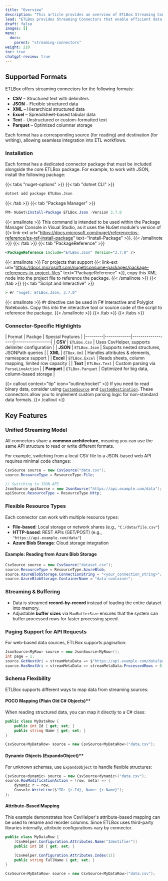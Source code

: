 ```yaml
---
title: "Overview"
description: "This article provides an overview of ETLBox Streaming Connectors, which allow seamless data integration from flat files, REST APIs, and cloud storage (Azure Blob). It introduces the supported formats (CSV, JSON, XML, Excel, Text, Parquet) and highlights the key capabilities of streaming connectors, including real-time processing, resource type flexibility, and seamless data transformations."
lead: "ETLBox provides Streaming Connectors that enable efficient data movement between files, web services, and cloud storage. These connectors allow you to read, process, and write various data formats, supporting both <b>ocal file storage</b> and <b>remote HTTP or cloud-based endpoints</b>."
draft: false
images: []
menu:
  docs:
    parent: "streaming-connectors"
weight: 210
toc: true
chatgpt-review: true
---
```


## Supported Formats

ETLBox offers streaming connectors for the following formats:

- **CSV** – Structured text with delimiters
- **JSON** – Flexible structured data
- **XML** – Hierarchical structured data
- **Excel** – Spreadsheet-based tabular data
- **Text** – Unstructured or custom-formatted text
- **Parquet** – Optimized columnar storage

Each format has a corresponding source (for reading) and destination (for writing), allowing seamless integration into ETL workflows.

### Installation

Each format has a dedicated connector package that must be included alongside the core ETLBox package. For example, to work with JSON, install the following package:

{{< tabs "nuget-options" >}}
{{< tab "dotnet CLI" >}}
```cmd
dotnet add package ETLBox.Json
```
{{< /tab >}}
{{< tab "Package Manager" >}}
```ps1
PM> NuGet\Install-Package ETLBox.Json -Version 3.7.0
```
{{< smallnote >}}
This command is intended to be used within the Package Manager Console in Visual Studio, as it uses the NuGet module's version of {{< link-ext url="https://docs.microsoft.com/nuget/reference/ps-reference/ps-ref-install-package" text="Install-Package" >}}.
{{< /smallnote >}}
{{< /tab >}}
{{< tab "PackageReference" >}}
```xml
<PackageReference Include="ETLBox.Json" Version="3.7.0" />
```
{{< smallnote >}}
For projects that support {{< link-ext url="https://docs.microsoft.com/nuget/consume-packages/package-references-in-project-files" text="PackageReference" >}}, copy this XML node into the project file to reference the package.
{{< /smallnote >}}
{{< /tab >}}
{{< tab "Script and Interactive" >}}
```cmd
> #r "nuget: ETLBox.Json, 3.7.0"
```
{{< smallnote >}}
#r directive can be used in F# Interactive and Polyglot Notebooks. Copy this into the interactive tool or source code of the script to reference the package.
{{< /smallnote >}}
{{< /tab >}}
{{< /tabs >}}


### Connector-Specific Highlights

| Format  | Packge | Special Features |
|---------|-------------|-------------------|------------------|
| **CSV**  | `ETLBox.Csv` | Uses CsvHelper, supports delimiter configuration |
| **JSON** | `ETLBox.Json` | Supports nested structures, JSONPath queries |
| **XML**  | `ETBox.Xml` | Handles attributes & elements, namespace support |
| **Excel** | `ETLBox.Excel` | Reads sheets, column mapping, limited row capacity |
| **Text**  | `ETLBox.Text` | Custom parsing via `ParseLineAction` |
| **Parquet** | `ETLBox.Parquet` | Optimized for big data, column-based storage |

{{< callout context="tip" icon="outline/rocket" >}}
If you need to read binary data, consider using [`CustomSource`](/docs/other-connectors/custom) and [`CustomDestination`](/docs/other-connectors/custom). These connectors allow you to implement custom parsing logic for non-standard data formats.
{{< /callout >}}

## Key Features

### Unified Streaming Model

All connectors share a **common architecture**, meaning you can use the same API structure to read or write different formats.

For example, switching from a local CSV file to a JSON-based web API requires minimal code changes:

```csharp
CsvSource source = new CsvSource("data.csv");
source.ResourceType = ResourceType.File;

// Switching to JSON API
JsonSource apiSource = new JsonSource("https://api.example.com/data");
apiSource.ResourceType = ResourceType.Http;
```

### Flexible Resource Types

Each connector can work with multiple resource types:

- **File-based**: Local storage or network shares (e.g., `"C:/data/file.csv"`)
- **HTTP-based**: REST APIs (GET/POST) (e.g., `"https://api.example.com/data"`)
- **Azure Blob Storage**: Cloud storage integration

#### Example: Reading from Azure Blob Storage

```csharp
CsvSource source = new CsvSource("dataset.csv");
source.ResourceType = ResourceType.AzureBlob;
source.AzureBlobStorage.ConnectionString = "<your_connection_string>";
source.AzureBlobStorage.ContainerName = "data-container";
```

### Streaming & Buffering

- Data is streamed **record-by-record** instead of loading the entire dataset into memory.
- Adjustable **buffer sizes** via `MaxBufferSize` ensures that the system can buffer processed rows for faster processing speed.

### Paging Support for API Requests

For web-based data sources, ETLBox supports pagination:

```csharp
JsonSource<MyRow> source = new JsonSource<MyRow>();
int page = 1;
source.GetNextUri = streamMetaData => $"https://api.example.com/data?page={page++}";
source.HasNextUri = streamMetaData => streamMetaData.ProcessedRows > 0;
```

### Schema Flexibility

ETLBox supports different ways to map data from streaming sources:

#### POCO Mapping (Plain Old C# Objects)**

When reading structured data, you can map it directly to a C# class:

```csharp
public class MyDataRow {
    public int Id { get; set; }
    public string Name { get; set; }
}

CsvSource<MyDataRow> source = new CsvSource<MyDataRow>("data.csv");
```

#### Dynamic Objects (ExpandoObject)**

For unknown schemas, use `ExpandoObject` to handle flexible structures:

```csharp
CsvSource<dynamic> source = new CsvSource<dynamic>("data.csv");
source.RowModificationAction = (row, meta) => {
    dynamic r = row;
    Console.WriteLine($"ID: {r.Id}, Name: {r.Name}");
};
```

#### Attribute-Based Mapping

This example demonstrates how CsvHelper's attribute-based mapping can be used to rename and reorder columns. Since ETLBox uses third-party libraries internally, attribute configurations vary by connector.

```csharp
public class MyDataRow {
    [CsvHelper.Configuration.Attributes.Name("Identifier")]
    public int Id { get; set; }

    [CsvHelper.Configuration.Attributes.Index(1)]
    public string FullName { get; set; }
}

CsvSource<MyDataRow> source = new CsvSource<MyDataRow>("data.csv");
```

